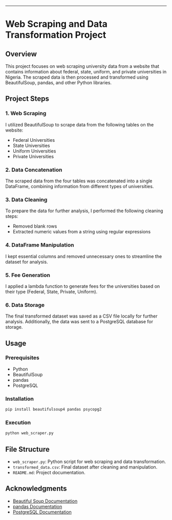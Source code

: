 
---

# Web Scraping and Data Transformation Project

## Overview

This project focuses on web scraping university data from a website that contains information about federal, state, uniform, and private universities in Nigeria. The scraped data is then processed and transformed using BeautifulSoup, pandas, and other Python libraries.

## Project Steps

### 1. Web Scraping

I utilized BeautifulSoup to scrape data from the following tables on the website:

- Federal Universities
- State Universities
- Uniform Universities
- Private Universities

### 2. Data Concatenation

The scraped data from the four tables was concatenated into a single DataFrame, combining information from different types of universities.

### 3. Data Cleaning

To prepare the data for further analysis, I performed the following cleaning steps:

- Removed blank rows
- Extracted numeric values from a string using regular expressions

### 4. DataFrame Manipulation

I kept essential columns and removed unnecessary ones to streamline the dataset for analysis.

### 5. Fee Generation

I applied a lambda function to generate fees for the universities based on their type (Federal, State, Private, Uniform).

### 6. Data Storage

The final transformed dataset was saved as a CSV file locally for further analysis. Additionally, the data was sent to a PostgreSQL database for storage.

## Usage

### Prerequisites

- Python
- BeautifulSoup
- pandas
- PostgreSQL

### Installation

```bash
pip install beautifulsoup4 pandas psycopg2
```

### Execution

```bash
python web_scraper.py
```

## File Structure

- `web_scraper.py`: Python script for web scraping and data transformation.
- `transformed_data.csv`: Final dataset after cleaning and manipulation.
- `README.md`: Project documentation.

## Acknowledgments

- [Beautiful Soup Documentation](https://www.crummy.com/software/BeautifulSoup/bs4/doc/)
- [pandas Documentation](https://pandas.pydata.org/pandas-docs/stable/)
- [PostgreSQL Documentation](https://www.postgresql.org/docs/)

